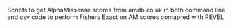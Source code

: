 Scripts to get AlphaMissense scores from amdb.co.uk in both command line and csv
code to perform Fishers Exact on AM scores comapred with REVEL
